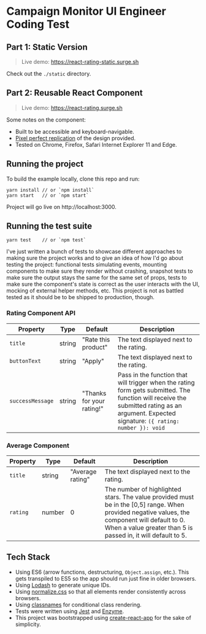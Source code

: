 # Campaign Monitor UI Engineer Coding Test

## Part 1: Static Version

> Live demo: https://react-rating-static.surge.sh

Check out the `./static` directory.

## Part 2: Reusable React Component

> Live demo: https://react-rating.surge.sh

Some notes on the component:

* Built to be accessible and keyboard-navigable.
* [Pixel perfect replication](https://i.imgur.com/NmoNOLx.png) of the design provided.
* Tested on Chrome, Firefox, Safari Internet Explorer 11 and Edge.


## Running the project

To build the example locally, clone this repo and run:

```
yarn install // or `npm install`
yarn start   // or `npm start`
```

Project will go live on http://localhost:3000.

## Running the test suite

```
yarn test    // or `npm test`
```

I've just written a bunch of tests to showcase different approaches to making sure the project works and to give an idea of how I'd go about testing the project: functional tests simulating events, mounting components to make sure they render without crashing, snapshot tests to make sure the output stays the same for the same set of props, tests to make sure the component's state is correct as the user interacts with the UI, mocking of external helper methods, etc. This project is not as battled tested as it should be to be shipped to production, though.

### Rating Component API

| Property | Type | Default | Description |
|---|---|---|---|
| `title` | string | "Rate this product" | The text displayed next to the rating. |
| `buttonText` | string | "Apply" | The text displayed next to the rating. |
| `successMessage` | string | "Thanks for your rating!" | Pass in the function that will trigger when the rating form gets submitted. The function will receive the submitted rating as an argument. Expected signature: `({ rating: number }): void` |

### Average Component

| Property | Type | Default | Description |
|---|---|---|---|
| `title` | string | "Average rating" | The text displayed next to the rating. |
| `rating` | number | 0 | The number of highlighted stars. The value provided must be in the [0,5] range. When provided negative values, the component will default to 0. When a value greater than 5 is passed in, it will default to 5. |

## Tech Stack

* Using ES6 (arrow functions, destructuring, `Object.assign`, etc.). This gets transpiled to ES5 so the app should run just fine in older browsers.
* Using [Lodash](https://lodash.com/) to generate unique IDs.
* Using [normalize.css](https://necolas.github.io/normalize.css/) so that all elements render consistently across browsers.
* Using [classnames](https://github.com/JedWatson/classnames) for conditional class rendering.
* Tests were written using [Jest](https://facebook.github.io/jest/) and [Enzyme](https://github.com/airbnb/enzyme).
* This project was bootstrapped using [create-react-app](https://github.com/facebookincubator/create-react-app) for the sake of simplicity.
